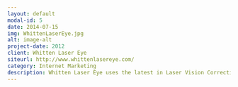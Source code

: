 ```yaml
---
layout: default
modal-id: 5
date: 2014-07-15
img: WhittenLaserEye.jpg
alt: image-alt
project-date: 2012
client: Whitten Laser Eye
siteurl: http://www.whittenlasereye.com/
category: Internet Marketing
description: Whitten Laser Eye uses the latest in Laser Vision Correction. Including LASIK, Cataract, and Implantable Contact Lenses. I increased their internet traffic through a combination of content marketing, and search engine optimization.
---
```

